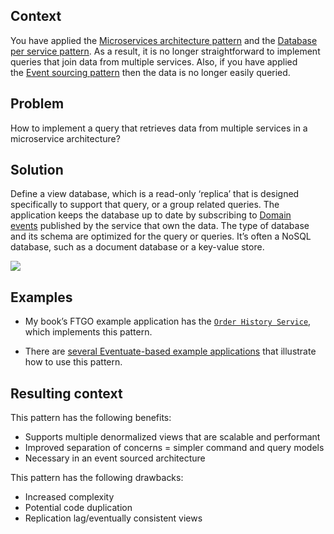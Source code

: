 
## Context

You have applied the [Microservices architecture pattern](https://microservices.io/patterns/microservices.html) and the [Database per service pattern](https://microservices.io/patterns/data/database-per-service.html). As a result, it is no longer straightforward to implement queries that join data from multiple services. Also, if you have applied the [Event sourcing pattern](https://microservices.io/patterns/data/event-sourcing.html) then the data is no longer easily queried.

## Problem

How to implement a query that retrieves data from multiple services in a microservice architecture?

## Solution

Define a view database, which is a read-only ‘replica’ that is designed specifically to support that query, or a group related queries. The application keeps the database up to date by subscribing to [Domain events](https://microservices.io/patterns/data/domain-event.html) published by the service that own the data. The type of database and its schema are optimized for the query or queries. It’s often a NoSQL database, such as a document database or a key-value store.

![](https://microservices.io/i/patterns/data/QuerySideService.png)

## Examples

- My book’s FTGO example application has the [`Order History Service`](https://github.com/microservices-patterns/ftgo-application#chapter-7-implementing-queries-in-a-microservice-architecture), which implements this pattern.

- There are [several Eventuate-based example applications](http://eventuate.io/exampleapps.html) that illustrate how to use this pattern.

## Resulting context

This pattern has the following benefits:

- Supports multiple denormalized views that are scalable and performant
- Improved separation of concerns = simpler command and query models
- Necessary in an event sourced architecture

This pattern has the following drawbacks:

- Increased complexity
- Potential code duplication
- Replication lag/eventually consistent views